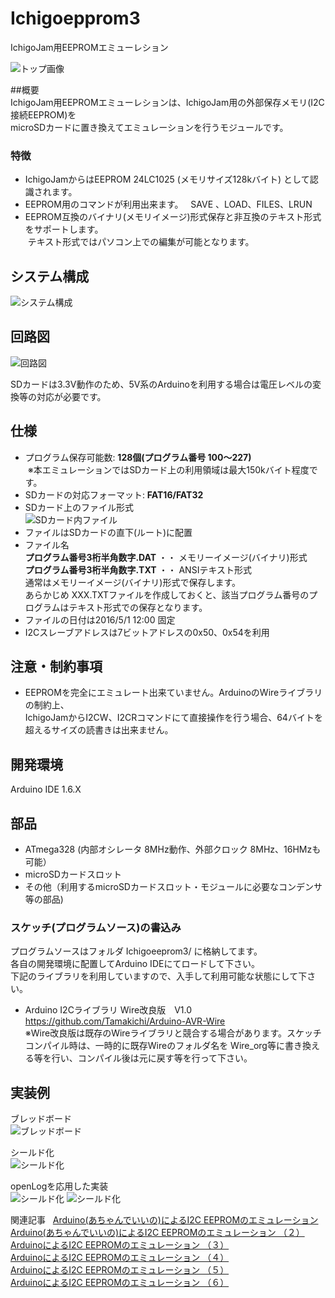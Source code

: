 # Ichigoepprom3
IchigoJam用EEPROMエミューレション  

![トップ画像](./img/04.jpg)  

##概要  
IchigoJam用EEPROMエミューレションは、IchigoJam用の外部保存メモリ(I2C接続EEPROM)を  
microSDカードに置き換えてエミュレーションを行うモジュールです。  

### 特徴  
- IchigoJamからはEEPROM 24LC1025 (メモリサイズ128kバイト) として認識されます。
- EEPROM用のコマンドが利用出来ます。  
  SAVE 、LOAD、FILES、LRUN  
- EEPROM互換のバイナリ(メモリイメージ)形式保存と非互換のテキスト形式をサポートします。  
  テキスト形式ではパソコン上での編集が可能となります。  

## システム構成
![システム構成](./img/system.jpg)  

## 回路図  
![回路図](./img/02.jpg) 

SDカードは3.3V動作のため、5V系のArduinoを利用する場合は電圧レベルの変換等の対応が必要です。  

## 仕様  
- プログラム保存可能数: **128個(プログラム番号 100～227)**  
  ※本エミュレーションではSDカード上の利用領域は最大150kバイト程度です。  
- SDカードの対応フォーマット: **FAT16/FAT32**  
- SDカード上のファイル形式  
 ![SDカード内ファイル](./img/08.jpg)  
 - ファイルはSDカードの直下(ルート)に配置  
 - ファイル名  
   **プログラム番号3桁半角数字.DAT** ・・ メモリーイメージ(バイナリ)形式  
   **プログラム番号3桁半角数字.TXT** ・・ ANSIテキスト形式    
   通常はメモリーイメージ(バイナリ)形式で保存します。  
   あらかじめ XXX.TXTファイルを作成しておくと、該当プログラム番号のプログラムはテキスト形式での保存となります。  
 - ファイルの日付は2016/5/1 12:00 固定  
 - I2Cスレーブアドレスは7ビットアドレスの0x50、0x54を利用  

## 注意・制約事項  
 - EEPROMを完全にエミュレート出来ていません。ArduinoのWireライブラリの制約上、  
   IchigoJamからI2CW、I2CRコマンドにて直接操作を行う場合、64バイトを超えるサイズの読書きは出来ません。    

## 開発環境  
Arduino IDE 1.6.X   

## 部品  
- ATmega328 (内部オシレータ 8MHz動作、外部クロック 8MHz、16HMzも可能） 
- microSDカードスロット 
- その他（利用するmicroSDカードスロット・モジュールに必要なコンデンサ等の部品)  

### スケッチ(プログラムソース)の書込み    
プログラムソースはフォルダ Ichigoeeprom3/ に格納してます。  
各自の開発環境に配置してArduino IDEにてロードして下さい。  
下記のライブラリを利用していますので、入手して利用可能な状態にして下さい。  
- Arduino I2Cライブラリ Wire改良版　V1.0 https://github.com/Tamakichi/Arduino-AVR-Wire   
※Wire改良版は既存のWireライブラリと競合する場合があります。スケッチコンパイル時は、一時的に既存Wireのフォルダ名を
Wire_org等に書き換える等を行い、コンパイル後は元に戻す等を行って下さい。  


## 実装例  
ブレッドボード  
![ブレッドボード](./img/04.jpg)  

シールド化  
![シールド化](./img/05.jpg)  

openLogを応用した実装   
![シールド化](./img/06.jpg)
![シールド化](./img/07.jpg)  


関連記事  
[Arduino(あちゃんでいいの)によるI2C EEPROMのエミュレーション](http://nuneno.cocolog-nifty.com/blog/2016/04/arduinoi2c-eepr.html)  
[Arduino(あちゃんでいいの)によるI2C EEPROMのエミュレーション （２）](http://nuneno.cocolog-nifty.com/blog/2016/05/arduinoi2c-eepr.html)  
[ArduinoによるI2C EEPROMのエミュレーション （３）](http://nuneno.cocolog-nifty.com/blog/2016/05/arduini2c-eepro.html)  
[ArduinoによるI2C EEPROMのエミュレーション （４）](http://nuneno.cocolog-nifty.com/blog/2016/05/arduinoi2c-ee-1.html)  
[ArduinoによるI2C EEPROMのエミュレーション （５）](http://nuneno.cocolog-nifty.com/blog/2016/05/arduinoi2c-ee-2.html)    
[ArduinoによるI2C EEPROMのエミュレーション （６）](http://nuneno.cocolog-nifty.com/blog/2016/11/arduinoi2c-eepr.html)  
